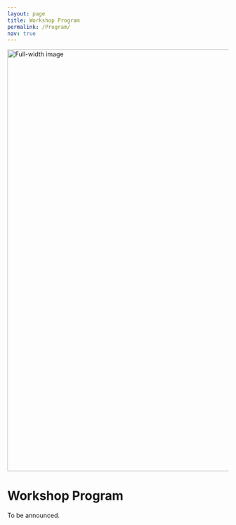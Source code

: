 ```yaml
---
layout: page
title: Workshop Program
permalink: /Program/
nav: true
---
```

<img src="{{ '/images/cagliari.png' | relative_url }}" alt="Full-width image" style="width: 100vw; height: auto; display: block;">

# Workshop Program
To be announced.
<!---


**Where**: UNIBO Aula Studio / Plesso Belmeloro: Room Q  
**When**: Monday, February 3rd, 14:30-18:30  

## Schedule

### 14:30-14:45  
**Workshop Opening and Greetings**

---

### 14:45-15:40  
**Invited Guest Talk**  
**Speaker**: Giuseppina Andresini  
**Title**: *“Explainability to Foster Transparency and Trust in AI-powered Cybersecurity”*

**Abstract**: Considering the acceleration of digital transformation, the need to protect private and public organisations from cyber-threats has never been more critical. Artificial Intelligence (AI), particularly Deep Learning, is proven to be very effective in mitigating cyber-threat risks caused by network intrusions, malware or spam. However,  Deep Learning techniques train accurate classification models that are typically "black boxes", while explainable AI decisions can increase security stakeholder confidence. 
On the other hand, the emerging Symbiotic AI paradigm is contributing to the development of eXplainable AI (XAI) systems whose decisions are achieved in symbiosis with humans to mitigate errors, identify biases, and ensure fairness and transparency.
The talk will provide an exploration of XAI methods recently used in cybersecurity literature to foster transparency and trust in AI-powered cybersecurity systems by improving the reliability and robustness of AI models, especially in scenarios involving imbalanced data, concept drift, and adversarial attacks. 


---

### 15:40-16:00  
**Paper Presentation**  
**Title**: *“Deep Generative Models As An Adversarial Attack Strategy For Tabular Machine Learning”*  
**Authors**: Salijona Dyrmishi, Mihaela Cătălina Stoian, Eleonora Giunchiglia, and Maxime Cordy  
**Presented by**: Maxime Cordy

---

### 16:00-16:15  
**Break**

---

### 16:15-16:35  
**Paper Presentation**  
**Title**: *“RobustBlack: Challenging Black-Box Adversarial Attacks on State-of-the-Art Defenses”*  
**Authors**: Mohamed Djilani, Salah Ghamizi, and Maxime Cordy  
**Presented by**: Mohamed Djilani

---

### 16:35-16:55  
**Paper Presentation**  
**Title**: *“Verifiable Boosted Tree Ensembles”*  
**Authors**: Stefano Calzavara, Lorenzo Cazzaro, Claudio Lucchese, and Giulio Ermanno Pibiri  
**Presented by**: Lorenzo Cazzaro

---

### 16:55-17:15  
**Paper Presentation**  
**Title**: *“TabularBench: Benchmarking Adversarial Robustness for Tabular Deep Learning in Real-world Use-cases”*  
**Authors**: Thibault Simonetto, Salah Ghamizi, and Maxime Cordy  
**Presented by**: Maxime Cordy

---

### 17:15-17:35  
**Invited Student Talk**  
**Speaker**: Maria Camporese \
**Title**: *“Using ML filters to help automated vulnerability repairs: when it helps and when it doesn’t“*

---

### 17:35-17:45  
**Workshop Closing Remarks**
-->
